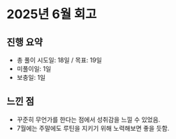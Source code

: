# 2025년 6월 회고

## 진행 요약
- 총 풀이 시도일: 18일 / 목표: 19일
- 미풀이일: 1일
- 보충일: 1일

## 느낀 점
- 꾸준히 무언가를 한다는 점에서 성취감을 느낄 수 있었음.
- 7월에는 주말에도 루틴을 지키기 위해 노력해보면 좋을 듯함.